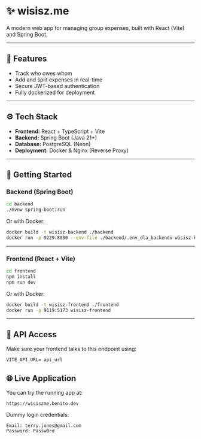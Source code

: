 # ✨ wisisz.me

A modern web app for managing group expenses, built with React (Vite) and Spring Boot.

---

## 🪽 Features

- Track who owes whom
- Add and split expenses in real-time
- Secure JWT-based authentication
- Fully dockerized for deployment

---

## ⚙️ Tech Stack

- **Frontend:** React + TypeScript + Vite
- **Backend:** Spring Boot (Java 21+)
- **Database:** PostgreSQL (Neon)
- **Deployment:** Docker & Nginx (Reverse Proxy)

---

## 🚀 Getting Started

### Backend (Spring Boot)

```bash
cd backend
./mvnw spring-boot:run
```

Or with Docker:

```bash
docker build -t wisisz-backend ./backend
docker run -p 9229:8080 --env-file ./backend/.env_dla_backendu wisisz-backend
```

---

### Frontend (React + Vite)

```bash
cd frontend
npm install
npm run dev
```

Or with Docker:

```bash
docker build -t wisisz-frontend ./frontend
docker run -p 9119:5173 wisisz-frontend
```

---

## 🔗 API Access

Make sure your frontend talks to this endpoint using:

```env
VITE_API_URL= api_url
```

## 🌐 Live Application

You can try the running app at:

```
https://wisiszme.benito.dev
```

Dummy login credentials:

```
Email: terry.jones@gmail.com
Password: Passw0rd
```
